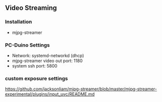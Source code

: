 ## Video Streaming

### Installation

* mjpg-streamer

### PC-Duino Settings

* Network: systemd-networkd (dhcp)
* mjpg-streamer video out port: 1180
* system ssh port: 5800


### custom exposure settings
https://github.com/jacksonliam/mjpg-streamer/blob/master/mjpg-streamer-experimental/plugins/input_uvc/README.md
